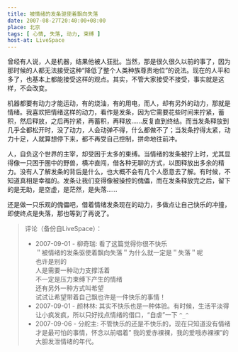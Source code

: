 ```yaml
---
title: 被情绪的发条驱使着飘向失落
date: 2007-08-27T20:40:00+08:00
place: 北京
tags: [ 心情, 失落, 动力, 束缚 ]
host-at: LiveSpace
---
```

曾经有人说，人是机器，结果他被人狂批。当然，那是很久很久以前的事了，因为那时候的人都无法接受这种“降低了整个人类种族尊贵地位”的说法。现在的人平和多了，也基本上都能接受这样的观点。其实，不管大家接受不接受，事实就是这样，不会改变。

机器都要有动力才能运动，有的烧油，有的用电，而人，却有另外的动力，那就是情绪。我喜欢把情绪这样的动力，看作是发条，因为它需要花些时间来拧紧，蓄积，然后释放，之后再拧紧，再蓄积，再释放……反复直到终结。而当发条释放到几乎全都松开时，没了动力，人会动弹不得，什么都做不了；当发条拧得太紧，动力十足，人就算想停下来，都不再受自己控制，拼命地往前冲。

人，自负这个世界的主宰，却受困于太多的束缚。当情绪的发条被拧上时，尤其显得像一只困于圈中的野兽，横冲直闯，借各种无聊的方式，以图释放出多余的精力。没有人了解发条的背后是什么，也大概不会有几个人愿意去了解。有时候，不知道真相是幸福的。发条让我们变得像被操控的傀儡，而在发条释放完之后，留下的是无助，是空虚，是茫然，是失落……

还是做一只乐观的傀儡吧，借着情绪发条现在的动力，多做点让自己快乐的冲撞，即使终点是失落，那也等到了再说了。

> 评论（备份自LiveSpace）：
>
> * 2007-09-01 - 柳奇瑞: 看了这篇觉得你很不快乐<br>
> ＂被情绪的发条驱使着飘向失落＂为什么就一定是＂失落＂呢<br>
> 也许是别的<br>
> 人是需要一种动力支撑活着<br>
> 不一定是压力束缚下产生的情绪<br>
> 还有另外一种方式叫希望<br>
> 试试让希望带着自己飘也许是一件快乐的事情！
> * 2007-09-01 - 颜林林: 其实不快乐也是一种体验。有时候，生活平淡得让小疯发疯，所以只好找点情绪的借口，“自虐”一下 `^_^`
> * 2007-09-06 - 分舵主: 不管快乐的还是不快乐的，现在只知道没有情绪才是最可怕的事情，怀念以前唱着” 我的爱赤裸裸，我的爱哦赤裸裸”的大胆发泄情绪的年代。
